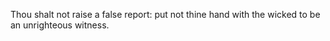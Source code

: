 Thou shalt not raise a false report: put not thine hand with the wicked to be an unrighteous witness.
